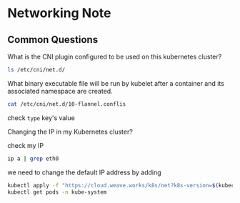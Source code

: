 # Networking Note

## Common Questions

What is the CNI plugin configured to be used on this kubernetes cluster?
```bash
ls /etc/cni/net.d/
```

What binary executable file will be run by kubelet after a container and its associated namespace are created.
```bash
cat /etc/cni/net.d/10-flannel.conflis
```
check `type` key's value

Changing the IP in my Kubernetes cluster?

check my IP
```bash
ip a | grep eth0
```

we need to change the default IP address by adding
```bash
kubectl apply -f "https://cloud.weave.works/k8s/net?k8s-version=$(kubectl version | base64 | tr -d '\n')&env.IPALLOC_RANGE=10.50.0.0/16"
kubectl get pods -n kube-system
```
